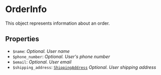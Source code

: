 # OrderInfo	

This object represents information about an order.	

## Properties	

- `$name`: _Optional. User name_
- `$phone_number`: _Optional. User's phone number_
- `$email`: _Optional. User email_
- `$shipping_address`: [`ShippingAddress`](ShippingAddress.md) _Optional. User shipping address_

